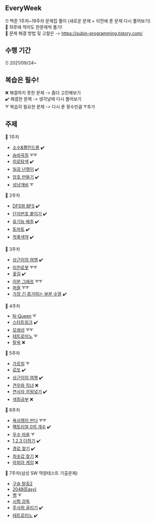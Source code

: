 ## EveryWeek
⏰ 백준 1주차~19주차 문제집 풀이 (새로운 문제 + 이전에 푼 문제 다시 풀어보기)\
🥇 하루에 적어도 한문제씩 풀기!\
🔆 문제 해결 방법 및 고찰은 -> https://subin-programming.tistory.com/ 

## 수행 기간
⏰ 2021/09/24~

## 복습은 필수!
❌ 해결하지 못한 문제 -> 좀더 고민해보기\
✔️ 해결한 문제 -> 생각날때 다시 풀어보기\
➰ 복습히 필요한 문제 -> 다시 푼 횟수만큼 ➰추가

## 주제
🔸 1주차
  - [소수&팰린드롬](https://www.acmicpc.net/problem/1747) ✔️
  - [숨바꼭질](https://www.acmicpc.net/problem/1697) ➰➰
  - [미로탐색](https://www.acmicpc.net/problem/2178) ✔️
  - [일곱 난쟁이](https://www.acmicpc.net/problem/2309) ✔️
  - [암호 만들기](https://www.acmicpc.net/problem/1759) ✔️
  - [성냥개비](https://www.acmicpc.net/problem/3687) ➰

🔹 2주차
  - [DFS와 BFS](https://www.acmicpc.net/problem/1260) ✔️
  - [단지번호 붙이기](https://www.acmicpc.net/problem/2667) ✔️
  - [유기농 배추](https://www.acmicpc.net/problem/1012) ✔️
  - [토마토](https://www.acmicpc.net/problem/7576) ✔️
  - [적록색약](https://www.acmicpc.net/problem/10026) ✔️

🔸 3주차
  - [상근이의 여행](https://www.acmicpc.net/problem/9372) ✔️
  - [미친로봇](https://www.acmicpc.net/problem/1405) ➰➰
  - [꽃길](https://www.acmicpc.net/problem/14620) ✔️
  - [이분 그래프](https://www.acmicpc.net/problem/1707) ➰➰
  - [퍼즐](https://www.acmicpc.net/problem/1525) ➰➰
  - [가장 긴 증가하는 부분 수열](https://www.acmicpc.net/problem/11053) ✔️

🔹 4주차
  - [N-Queen](https://www.acmicpc.net/problem/9663) ➰
  - [스타트링크](https://www.acmicpc.net/problem/5014) ✔️
  - [모래성](https://www.acmicpc.net/problem/10711) ➰➰
  - [테트로미노](https://www.acmicpc.net/problem/14500) ➰
  - [탈옥](https://www.acmicpc.net/problem/9376) ❌

🔸 5주차
  - [가르침](https://www.acmicpc.net/problem/1062) ➰
  - [로또](https://www.acmicpc.net/problem/6603) ✔️
  - [상근이의 여행](https://www.acmicpc.net/problem/9372) ✔️
  - [견우와 직녀](https://www.acmicpc.net/problem/16137) ❌
  - [연사자 끼워넣기](https://www.acmicpc.net/problem/14888) ✔️
  - [색칠공부](https://www.acmicpc.net/problem/9521) ❌

🔹 6주차
  - [욕심쟁이 판다](https://www.acmicpc.net/problem/1937) ➰➰
  - [팩토리얼 0의 개수](https://www.acmicpc.net/problem/1676) ✔️
  - [우수 마을](https://www.acmicpc.net/problem/1949) ➰
  - [1,2,3 더하기](https://www.acmicpc.net/problem/9095) ✔️
  - [경로 찾기](https://www.acmicpc.net/problem/11403) ✔️
  - [최솟값 찾기](https://www.acmicpc.net/problem/11003) ❌
  - [마피아 게임](https://www.acmicpc.net/problem/10542) ❌
    
🔸 7주차(삼성 SW 역량테스트 기출문제)
  - [구슬 탈출2](https://www.acmicpc.net/problem/13460)
  - [2048(Easy)](https://www.acmicpc.net/problem/12100)
  - [뱀](https://www.acmicpc.net/problem/3190) ➰
  - [시험 감독](https://www.acmicpc.net/problem/13458)
  - [주사위 굴리기](https://www.acmicpc.net/problem/14499) ✔️
  - [테트로미노](https://www.acmicpc.net/problem/14500) ✔️

